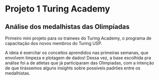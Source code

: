 # Projeto 1 Turing Academy

## Análise dos medalhistas das Olimpíadas
Primeiro mini projeto para os trainees do Turing Academy, o programa de capacitação dos novos membros do Turing USP.

A ideia é exercitar os conceitos aprendidos nas primeiras semanas, que envolvem limpeza e plotagem de dados! Dessa vez, a base escolhida pra análise foi a de atletas que já participaram das Olimpiadas, com a intenção de que tirássemos alguns insights sobre possíveis padrões entre os medalhistas.
